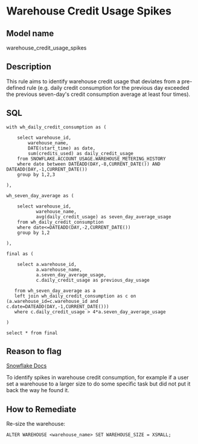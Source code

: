 # Warehouse Credit Usage Spikes

## Model name

warehouse_credit_usage_spikes

## Description

This rule aims to identify warehouse credit usage that deviates from a pre-defined rule (e.g. daily credit consumption for the previous day exceeded the previous seven-day's credit consumption average at least four times).

## SQL

```
with wh_daily_credit_consumption as (
  
    select warehouse_id,
        warehouse_name,
        DATE(start_time) as date,
        sum(credits_used) as daily_credit_usage
    from SNOWFLAKE.ACCOUNT_USAGE.WAREHOUSE_METERING_HISTORY
    where date between DATEADD(DAY,-8,CURRENT_DATE()) AND DATEADD(DAY,-1,CURRENT_DATE())
    group by 1,2,3

),

wh_seven_day_average as (

    select warehouse_id,
           warehouse_name,
           avg(daily_credit_usage) as seven_day_average_usage 
    from wh_daily_credit_consumption
    where date<=DATEADD(DAY,-2,CURRENT_DATE())
    group by 1,2

),

final as (

    select a.warehouse_id,
           a.warehouse_name,
           a.seven_day_average_usage,
           c.daily_credit_usage as previous_day_usage

   from wh_seven_day_average as a
   left join wh_daily_credit_consumption as c on (a.warehouse_id=c.warehouse_id and c.date=DATEADD(DAY,-1,CURRENT_DATE()))
   where c.daily_credit_usage > 4*a.seven_day_average_usage 

)

select * from final
```

## Reason to flag

[Snowflake Docs](https://docs.snowflake.com/en/user-guide/warehouses-considerations)

To identify spikes in warehouse credit consumption, for example if a user set a warehouse to a larger size to do some specific task but did not put it back the way he found it.

## How to Remediate

Re-size the warehouse: 

```
ALTER WAREHOUSE <warehouse_name> SET WAREHOUSE_SIZE = XSMALL;
```